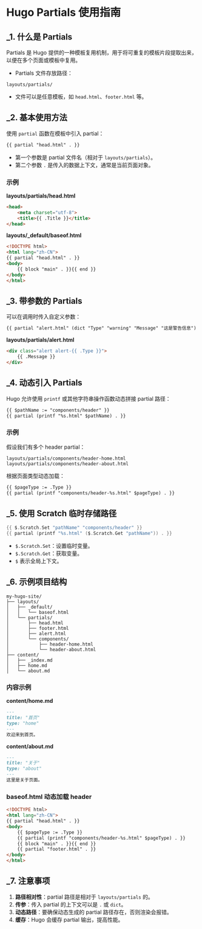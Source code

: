 
# Hugo Partials 使用指南

## _1. 什么是 Partials

Partials 是 Hugo 提供的一种模板复用机制，用于将可重复的模板片段提取出来，以便在多个页面或模板中复用。

- Partials 文件存放路径：
```
layouts/partials/
```
- 文件可以是任意模板，如 `head.html`、`footer.html` 等。

## _2. 基本使用方法

使用 `partial` 函数在模板中引入 partial：

```html
{{ partial "head.html" . }}
```

- 第一个参数是 partial 文件名（相对于 `layouts/partials`）。
- 第二个参数 `.` 是传入的数据上下文，通常是当前页面对象。

### 示例

**layouts/partials/head.html**

```html
<head>
    <meta charset="utf-8">
    <title>{{ .Title }}</title>
</head>
```

**layouts/_default/baseof.html**

```html
<!DOCTYPE html>
<html lang="zh-CN">
{{ partial "head.html" . }}
<body>
    {{ block "main" . }}{{ end }}
</body>
</html>
```

## _3. 带参数的 Partials

可以在调用时传入自定义参数：

```html
{{ partial "alert.html" (dict "Type" "warning" "Message" "这是警告信息") }}
```

**layouts/partials/alert.html**

```html
<div class="alert alert-{{ .Type }}">
    {{ .Message }}
</div>
```

## _4. 动态引入 Partials

Hugo 允许使用 `printf` 或其他字符串操作函数动态拼接 partial 路径：

```html
{{ $pathName := "components/header" }}
{{ partial (printf "%s.html" $pathName) . }}
```

### 示例

假设我们有多个 header partial：

```
layouts/partials/components/header-home.html
layouts/partials/components/header-about.html
```

根据页面类型动态加载：

```html
{{ $pageType := .Type }}
{{ partial (printf "components/header-%s.html" $pageType) . }}
```

## _5. 使用 Scratch 临时存储路径

```go
{{ $.Scratch.Set "pathName" "components/header" }}
{{ partial (printf "%s.html" ($.Scratch.Get "pathName")) . }}
```

- `$.Scratch.Set`：设置临时变量。
- `$.Scratch.Get`：获取变量。
- `$` 表示全局上下文。

## _6. 示例项目结构

```
my-hugo-site/
├── layouts/
│   ├── _default/
│   │   └── baseof.html
│   └── partials/
│       ├── head.html
│       ├── footer.html
│       ├── alert.html
│       └── components/
│           ├── header-home.html
│           └── header-about.html
├── content/
│   ├── _index.md
│   ├── home.md
│   └── about.md
```

### 内容示例

**content/home.md**

```markdown
---
title: "首页"
type: "home"
---
欢迎来到首页。
```

**content/about.md**

```markdown
---
title: "关于"
type: "about"
---
这里是关于页面。
```

### baseof.html 动态加载 header

```html
<!DOCTYPE html>
<html lang="zh-CN">
{{ partial "head.html" . }}
<body>
    {{ $pageType := .Type }}
    {{ partial (printf "components/header-%s.html" $pageType) . }}
    {{ block "main" . }}{{ end }}
    {{ partial "footer.html" . }}
</body>
</html>
```

## _7. 注意事项

1. **路径相对性**：partial 路径是相对于 `layouts/partials` 的。
2. **传参**：传入 partial 的上下文可以是 `.` 或 `dict`。
3. **动态路径**：要确保动态生成的 partial 路径存在，否则渲染会报错。
4. **缓存**：Hugo 会缓存 partial 输出，提高性能。
